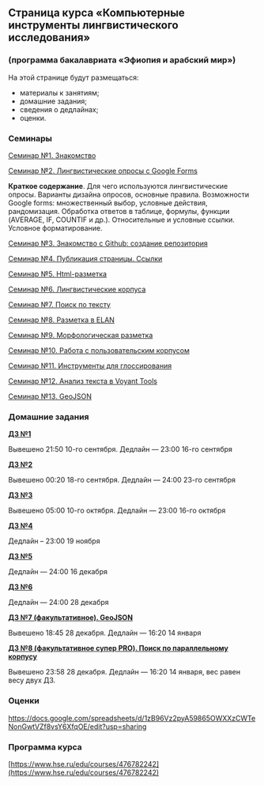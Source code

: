 ## Страница курса «Компьютерные инструменты лингвистического исследования»
### (программа бакалавриата «Эфиопия и арабский мир»)

На этой странице будут размещаться:
- материалы к занятиям;
- домашние задания;
- сведения о дедлайнах;
- оценки.

### Семинары

[Семинар №1. Знакомство](https://polyatomson.github.io/kili_ethiopia/seminars/s1)

[Семинар №2. Лингвистические опросы с Google Forms](https://polyatomson.github.io/kili_ethiopia/seminars/s2)

**Краткое содержание**. Для чего используются лингвистические опросы. Варианты дизайна опросов, основные правила. Возможности Google forms: множественный выбор, условные действия, рандомизация. Обработка ответов в таблице, формулы, функции (AVERAGE, IF, COUNTIF и др.). Относительные и условные ссылки. Условное форматирование.

[Семинар №3. Знакомство с Github: создание репозитория](https://polyatomson.github.io/kili_ethiopia/seminars/s3)

[Семинар №4. Публикация страницы. Ссылки](https://polyatomson.github.io/kili_ethiopia/seminars/s4)

[Семинар №5. Html-разметка](https://polyatomson.github.io/kili_ethiopia/seminars/s5)

[Семинар №6. Лингвистические корпуса](https://polyatomson.github.io/kili_ethiopia/seminars/s6)

[Семинар №7. Поиск по тексту](https://polyatomson.github.io/kili_ethiopia/seminars/s7)

[Семинар №8. Разметка в ELAN](https://polyatomson.github.io/kili_ethiopia/seminars/s8)

[Семинар №9. Морфологическая разметка](https://polyatomson.github.io/kili_ethiopia/seminars/s9)

[Семинар №10. Работа с пользовательским корпусом](https://polyatomson.github.io/kili_ethiopia/seminars/s10)

[Семинар №11. Инструменты для глоссирования](https://polyatomson.github.io/kili_ethiopia/seminars/s11)

[Семинар №12. Анализ текста в Voyant Tools](https://polyatomson.github.io/kili_ethiopia/seminars/s12)

[Семинар №13. GeoJSON](https://polyatomson.github.io/kili_ethiopia/seminars/s13)

### Домашние задания

**[ДЗ №1](https://polyatomson.github.io/kili_ethiopia/dz/dz1)**

Вывешено 21:50 10-го сентября. Дедлайн — 23:00 16-го сентября  

**[ДЗ №2](https://polyatomson.github.io/kili_ethiopia/dz/dz2)**

Вывешено 00:20 18-го сентября. Дедлайн — 24:00 23-го сентября

**[ДЗ №3](https://polyatomson.github.io/kili_ethiopia/dz/dz3)**

Вывешено 05:00 10-го октября. Дедлайн — 23:00 16-го октября

**[ДЗ №4](https://polyatomson.github.io/kili_ethiopia/dz/dz4)**

Дедлайн – 23:00 19 ноября

**[ДЗ №5](https://polyatomson.github.io/kili_ethiopia/dz/dz5)**

Дедлайн — 24:00 16 декабря

**[ДЗ №6](https://polyatomson.github.io/kili_ethiopia/dz/dz6)**

Дедлайн — 24:00 28 декабря

**[ДЗ №7 (факультативное). GeoJSON](https://polyatomson.github.io/kili_ethiopia/dz/dz7)**  

Вывешено 18:45 28 декабря. Дедлайн — 16:20 14 января

**[ДЗ №8 (факультативное супер PRO). Поиск по параллельному корпусу](https://polyatomson.github.io/kili_ethiopia/dz/dz8)** 

Вывешено 23:58 28 декабря. Дедлайн — 16:20 14 января, вес равен весу двух ДЗ.

### Оценки

<https://docs.google.com/spreadsheets/d/1zB96Vz2pyA59865OWXXzCWTeNonGwtVZf8vsY6XfqOE/edit?usp=sharing>

### Программа курса

[https://www.hse.ru/edu/courses/476782242](https://www.hse.ru/edu/courses/476782242)
